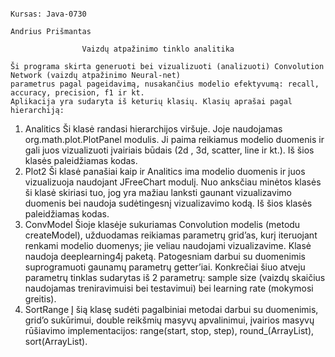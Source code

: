																						Kursas: Java-0730 
																						Andrius Prišmantas

					Vaizdų atpažinimo tinklo analitika

    Ši programa skirta generuoti bei vizualizuoti (analizuoti) Convolution Network (vaizdų atpažinimo Neural-net) 
    parametrus pagal pageidavimą, nusakančius modelio efektyvumą: recall, accuracy, precision, f1 ir kt.
	Aplikacija yra sudaryta iš keturių klasių. Klasių aprašai pagal hierarchiją:
1. Analitics
Ši klasė randasi hierarchijos viršuje. Joje naudojamas org.math.plot.PlotPanel modulis. Ji paima reikiamus modelio duomenis ir gali juos vizualizuoti įvairiais būdais (2d , 3d, scatter, line ir kt.). Iš šios klasės paleidžiamas kodas.
2. Plot2
Ši klasė panašiai kaip ir Analitics ima modelio duomenis ir juos vizualizuoja naudojant JFreeChart modulį. Nuo anksčiau minėtos klasės ši klasė skiriasi tuo, jog yra mažiau lanksti gaunant vizualizavimo duomenis bei naudoja sudėtingesnį vizualizavimo kodą. Iš šios klasės paleidžiamas kodas.
3. ConvModel
Šioje klasėje sukuriamas Convolution modelis (metodu createModel), užduodamas reikiamas parametrų grid’as, kurį iteruojant renkami modelio duomenys; jie veliau naudojami vizualizavime. Klasė naudoja deeplearning4j paketą. Patogesniam darbui su duomenimis suprogramuoti gaunamų parametrų getter’iai. Konkrečiai šiuo atveju parametrų tinklas sudarytas iš 2 parametrų: sample size (vaizdų skaičius naudojamas treniravimuisi bei testavimui) bei learning rate (mokymosi greitis).
4. SortRange
Į šią klasę sudėti pagalbiniai metodai darbui su duomenimis, grid’o sukūrimui, double reikšmių masyvų apvalinimui, įvairios masyvų rūšiavimo implementacijos: range(start, stop, step), round_(ArrayList), sort(ArrayList).
